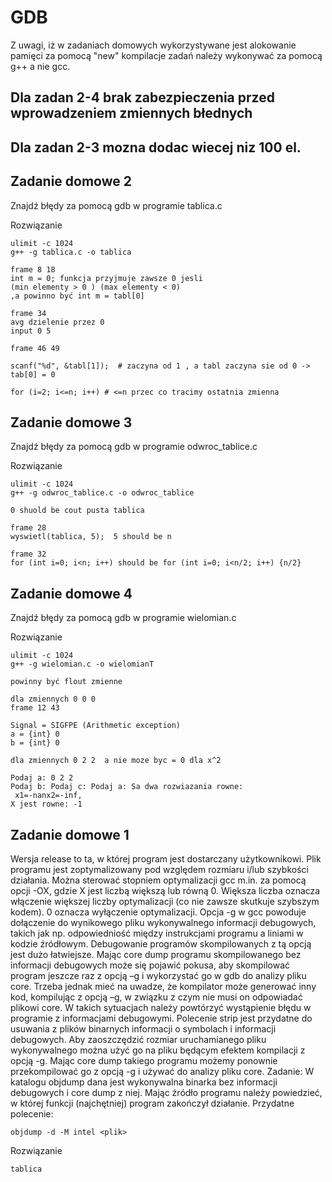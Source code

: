 # GDB

Z uwagi, iż w zadaniach domowych wykorzystywane jest alokowanie pamięci za pomocą "new" kompilacje zadań należy wykonywać za pomocą g++ a nie gcc.

## Dla zadan 2-4 brak zabezpieczenia przed wprowadzeniem zmiennych błednych
## Dla zadan 2-3 mozna dodac wiecej niz 100 el.

## Zadanie domowe 2
Znajdź błędy za pomocą gdb w programie tablica.c

Rozwiązanie

    ulimit -c 1024
    g++ -g tablica.c -o tablica

    frame 8 18
    int m = 0; funkcja przyjmuje zawsze 0 jesli 
    (min elementy > 0 ) (max elementy < 0)
    ,a powinno być int m = tabl[0]

    frame 34 
    avg dzielenie przez 0
    input 0 5

    frame 46 49
    
    scanf("%d", &tabl[1]);  # zaczyna od 1 , a tabl zaczyna sie od 0 -> tab[0] = 0
    
    for (i=2; i<=n; i++) # <=n przec co tracimy ostatnia zmienna
    
## Zadanie domowe 3
Znajdź błędy za pomocą gdb w programie odwroc_tablice.c

Rozwiązanie

    ulimit -c 1024
    g++ -g odwroc_tablice.c -o odwroc_tablice
    
    0 shuold be cout pusta tablica
    
    frame 28
    wyswietl(tablica, 5);  5 should be n
    
    frame 32
    for (int i=0; i<n; i++) should be for (int i=0; i<n/2; i++) {n/2}


 
## Zadanie domowe 4
Znajdź błędy za pomocą gdb w programie wielomian.c

Rozwiązanie

    ulimit -c 1024
    g++ -g wielomian.c -o wielomianT
    
    powinny być flout zmienne
    
    dla zmiennych 0 0 0
    frame 12 43
    
    Signal = SIGFPE (Arithmetic exception)
    a = {int} 0
    b = {int} 0
    
    dla zmiennych 0 2 2  a nie moze byc = 0 dla x^2
    
    Podaj a: 0 2 2
    Podaj b: Podaj c: Podaj a: Sa dwa rozwiazania rowne: 
     x1=-nanx2=-inf, 
    X jest rowne: -1 
    
## Zadanie domowe 1
Wersja release to ta, w której program jest dostarczany użytkownikowi. Plik programu jest zoptymalizowany pod względem rozmiaru i/lub szybkości działania. Można sterować stopniem optymalizacji gcc m.in. za pomocą opcji -OX, gdzie X jest liczbą większą lub równą 0. Większa liczba oznacza włączenie większej liczby optymalizacji (co nie zawsze skutkuje szybszym kodem). 0 oznacza wyłączenie optymalizacji.
Opcja -g w gcc powoduje dołączenie do wynikowego pliku wykonywalnego informacji debugowych, takich jak np. odpowiedniość między instrukcjami programu a liniami w kodzie źródłowym. Debugowanie programów skompilowanych z tą opcją jest dużo łatwiejsze.
Mając core dump programu skompilowanego bez informacji debugowych może się pojawić pokusa, aby skompilować program jeszcze raz z opcją –g i wykorzystać go w gdb do analizy pliku core. Trzeba jednak mieć na uwadze, że kompilator może generować inny kod, kompilując z opcją –g, w związku z czym nie musi on odpowiadać plikowi core. W takich sytuacjach należy powtórzyć wystąpienie błędu w programie z informacjami debugowymi.
Polecenie strip jest przydatne do usuwania z plików binarnych informacji o symbolach i informacji debugowych. Aby zaoszczędzić rozmiar uruchamianego pliku wykonywalnego można użyć go na pliku będącym efektem kompilacji z opcją -g. Mając core dump takiego programu możemy ponownie przekompilować go z opcją -g i używać do analizy pliku core.
Zadanie: W katalogu  objdump  dana jest wykonywalna binarka bez informacji debugowych i core dump z niej. Mając źródło programu należy powiedzieć, w której funkcji (najchętniej) program zakończył działanie. Przydatne polecenie:
    
    objdump -d -M intel <plik> 

Rozwiązanie

    tablica